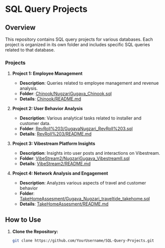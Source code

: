 # SQL Query Projects

## Overview

This repository contains SQL query projects for various databases. Each project is organized in its own folder and includes specific SQL queries related to that database.

### Projects

1. **Project 1: Employee Management**
   - **Description**: Queries related to employee management and revenue analysis.
   - **Folder**: [Chinook/NugzariGugava_Chinook.sql](Chinook/NugzariGugava_Chinook.sql)
   - **Details**: [Chinook/README.md](Chinook/README.md)

2. **Project 2: User Behavior Analysis**
   - **Description**: Various analytical tasks related to installer and customer data.
   - **Folder**: [RevRoll%203/GugavaNugzari_RevRoll%203.sql](RevRoll%203/GugavaNugzari_RevRoll3.sql)
   - **Details**: [RevRoll%203/README.md](RevRoll%203/README.md)

3. **Project 3: Vibestream Platform Insights**
   - **Description**: Insights into user posts and interactions on Vibestream.
   - **Folder**: [VibeStream2/NugzariGugava_VibestreamII.sql](VibeStream2/NugzariGugava_VibestreamII.sql)
   - **Details**: [VibeStream2/README.md](VibeStream2/README.md)

4. **Project 4: Network Analysis and Engagement**
   - **Description**: Analyzes various aspects of travel and customer behavior
   - **Folder**: [TakeHomeAssesment/Gugava_Nugzari_traveltide_takehome.sql](TakeHomeAssesment/Gugava_Nugzari_traveltide_takehome.sql)
   - **Details**: [TakeHomeAssesment/README.md](TakeHomeAssesment/README.md)

## How to Use

1. **Clone the Repository:**
   ```bash
   git clone https://github.com/YourUsername/SQL-Query-Projects.git
